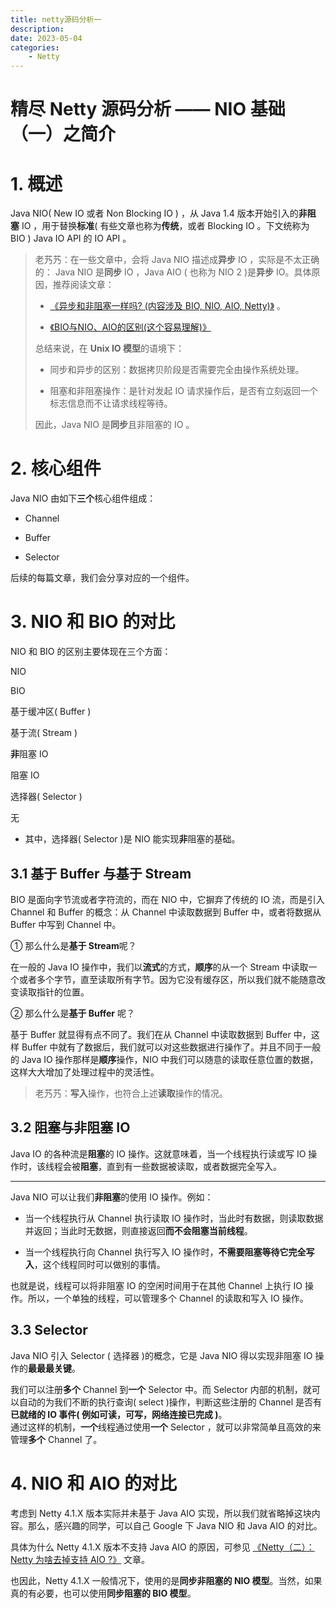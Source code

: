 ```yaml
---
title: netty源码分析一
description: 
date: 2023-05-04
categories:
    - Netty
---
```



精尽 Netty 源码分析 —— NIO 基础（一）之简介
=============================

[](http://svip.iocoder.cn/Netty/nio-1-intro/#1-%E6%A6%82%E8%BF%B0 "1. 概述")1\. 概述
================================================================================

Java NIO( New IO 或者 Non Blocking IO ) ，从 Java 1.4 版本开始引入的**非阻塞** IO ，用于替换**标准**( 有些文章也称为**传统**，或者 Blocking IO 。下文统称为 BIO ) Java IO API 的 IO API 。

> 老艿艿：在一些文章中，会将 Java NIO 描述成**异步** IO ，实际是不太正确的： Java NIO 是**同步** IO ，Java AIO ( 也称为 NIO 2 )是**异步** IO。具体原因，推荐阅读文章：
> 
> *   [《异步和非阻塞一样吗? (内容涉及 BIO, NIO, AIO, Netty)》](https://blog.csdn.net/matthew_zhang/article/details/71328697) 。
>     
> *   [《BIO与NIO、AIO的区别(这个容易理解)》](https://blog.csdn.net/skiof007/article/details/52873421)
>     
> 
> 总结来说，在 **Unix IO 模型**的语境下：
> 
> *   同步和异步的区别：数据拷贝阶段是否需要完全由操作系统处理。
>     
> *   阻塞和非阻塞操作：是针对发起 IO 请求操作后，是否有立刻返回一个标志信息而不让请求线程等待。
>     
> 
> 因此，Java NIO 是**同步**且非阻塞的 IO 。

[](http://svip.iocoder.cn/Netty/nio-1-intro/#2-%E6%A0%B8%E5%BF%83%E7%BB%84%E4%BB%B6 "2. 核心组件")2\. 核心组件
======================================================================================================

Java NIO 由如下**三个**核心组件组成：

*   Channel
    
*   Buffer
    
*   Selector
    

后续的每篇文章，我们会分享对应的一个组件。

[](http://svip.iocoder.cn/Netty/nio-1-intro/#3-NIO-%E5%92%8C-BIO-%E7%9A%84%E5%AF%B9%E6%AF%94 "3. NIO 和 BIO 的对比")3\. NIO 和 BIO 的对比
=================================================================================================================================

NIO 和 BIO 的区别主要体现在三个方面：

NIO

BIO

基于缓冲区( Buffer )

基于流( Stream )

**非**阻塞 IO

阻塞 IO

选择器( Selector )

无

*   其中，选择器( Selector )是 NIO 能实现**非**阻塞的基础。
    

[](http://svip.iocoder.cn/Netty/nio-1-intro/#3-1-%E5%9F%BA%E4%BA%8E-Buffer-%E4%B8%8E%E5%9F%BA%E4%BA%8E-Stream "3.1 基于 Buffer 与基于 Stream")3.1 基于 Buffer 与基于 Stream
-----------------------------------------------------------------------------------------------------------------------------------------------------------------

BIO 是面向字节流或者字符流的，而在 NIO 中，它摒弃了传统的 IO 流，而是引入 Channel 和 Buffer 的概念：从 Channel 中读取数据到 Buffer 中，或者将数据从 Buffer 中写到 Channel 中。

① 那么什么是**基于 Stream**呢？

在一般的 Java IO 操作中，我们以**流式**的方式，**顺序**的从一个 Stream 中读取一个或者多个字节，直至读取所有字节。因为它没有缓存区，所以我们就不能随意改变读取指针的位置。

② 那么什么是**基于 Buffer** 呢？

基于 Buffer 就显得有点不同了。我们在从 Channel 中读取数据到 Buffer 中，这样 Buffer 中就有了数据后，我们就可以对这些数据进行操作了。并且不同于一般的 Java IO 操作那样是**顺序**操作，NIO 中我们可以随意的读取任意位置的数据，这样大大增加了处理过程中的灵活性。

> 老艿艿：**写入**操作，也符合上述**读取**操作的情况。

[](http://svip.iocoder.cn/Netty/nio-1-intro/#3-2-%E9%98%BB%E5%A1%9E%E4%B8%8E%E9%9D%9E%E9%98%BB%E5%A1%9E-IO "3.2 阻塞与非阻塞 IO")3.2 阻塞与非阻塞 IO
----------------------------------------------------------------------------------------------------------------------------------------

Java IO 的各种流是**阻塞**的 IO 操作。这就意味着，当一个线程执行读或写 IO 操作时，该线程会被**阻塞**，直到有一些数据被读取，或者数据完全写入。

* * *

Java NIO 可以让我们**非阻塞**的使用 IO 操作。例如：

*   当一个线程执行从 Channel 执行读取 IO 操作时，当此时有数据，则读取数据并返回；当此时无数据，则直接返回**而不会阻塞当前线程**。
    
*   当一个线程执行向 Channel 执行写入 IO 操作时，**不需要阻塞等待它完全写入**，这个线程同时可以做别的事情。
    

也就是说，线程可以将非阻塞 IO 的空闲时间用于在其他 Channel 上执行 IO 操作。所以，一个单独的线程，可以管理多个 Channel 的读取和写入 IO 操作。

[](http://svip.iocoder.cn/Netty/nio-1-intro/#3-3-Selector "3.3 Selector")3.3 Selector
-------------------------------------------------------------------------------------

Java NIO 引入 Selector ( 选择器 )的概念，它是 Java NIO 得以实现非阻塞 IO 操作的**最最最关键**。

我们可以注册**多个** Channel 到**一个** Selector 中。而 Selector 内部的机制，就可以自动的为我们不断的执行查询( select )操作，判断这些注册的 Channel 是否有**已就绪的 IO 事件( 例如可读，可写，网络连接已完成 )**。  
通过这样的机制，**一个**线程通过使用**一个** Selector ，就可以非常简单且高效的来管理**多个** Channel 了。

[](http://svip.iocoder.cn/Netty/nio-1-intro/#4-NIO-%E5%92%8C-AIO-%E7%9A%84%E5%AF%B9%E6%AF%94 "4. NIO 和 AIO 的对比")4\. NIO 和 AIO 的对比
=================================================================================================================================

考虑到 Netty 4.1.X 版本实际并未基于 Java AIO 实现，所以我们就省略掉这块内容。那么，感兴趣的同学，可以自己 Google 下 Java NIO 和 Java AIO 的对比。

具体为什么 Netty 4.1.X 版本不支持 Java AIO 的原因，可参见 [《Netty（二）：Netty 为啥去掉支持 AIO ?》](https://juejin.im/entry/5a8ed33b6fb9a0634c26801c) 文章。

也因此，Netty 4.1.X 一般情况下，使用的是**同步非阻塞的 NIO 模型**。当然，如果真的有必要，也可以使用**同步阻塞的 BIO 模型**。